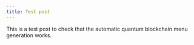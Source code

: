```yaml
---
title: Test post
---
```


This is a test post to check that the automatic quantum blockchain menu generation works.
